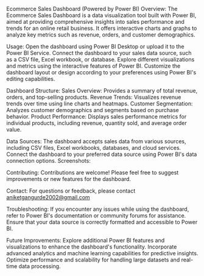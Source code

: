 Ecommerce Sales Dashboard (Powered by Power BI)
Overview:
The Ecommerce Sales Dashboard is a data visualization tool built with Power BI, aimed at providing comprehensive insights into sales performance and trends for an online retail business. It offers interactive charts and graphs to analyze key metrics such as revenue, orders, and customer demographics.

Usage:
Open the dashboard using Power BI Desktop or upload it to the Power BI Service.
Connect the dashboard to your sales data source, such as a CSV file, Excel workbook, or database.
Explore different visualizations and metrics using the interactive features of Power BI.
Customize the dashboard layout or design according to your preferences using Power BI's editing capabilities.

Dashboard Structure:
Sales Overview: Provides a summary of total revenue, orders, and top-selling products.
Revenue Trends: Visualizes revenue trends over time using line charts and heatmaps.
Customer Segmentation: Analyzes customer demographics and segments based on purchase behavior.
Product Performance: Displays sales performance metrics for individual products, including revenue, quantity sold, and average order value.

Data Sources:
The dashboard accepts sales data from various sources, including CSV files, Excel workbooks, databases, and cloud services.
Connect the dashboard to your preferred data source using Power BI's data connection options.
Screenshots:



Contributing:
Contributions are welcome! Please feel free to suggest improvements or new features for the dashboard.


Contact:
For questions or feedback, please contact aniketgangurde2002@gmail.com

Troubleshooting:
If you encounter any issues while using the dashboard, refer to Power BI's documentation or community forums for assistance.
Ensure that your data source is correctly formatted and accessible to Power BI.

Future Improvements:
Explore additional Power BI features and visualizations to enhance the dashboard's functionality.
Incorporate advanced analytics and machine learning capabilities for predictive insights.
Optimize performance and scalability for handling large datasets and real-time data processing.
